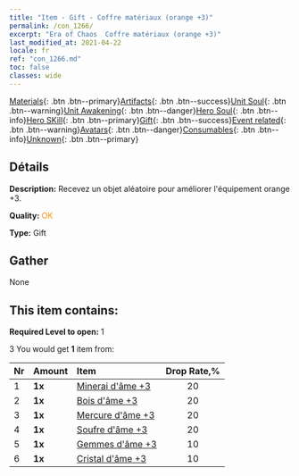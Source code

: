 ```yaml
---
title: "Item - Gift - Coffre matériaux (orange +3)"
permalink: /con_1266/
excerpt: "Era of Chaos  Coffre matériaux (orange +3)"
last_modified_at: 2021-04-22
locale: fr
ref: "con_1266.md"
toc: false
classes: wide
---
```

 [Materials](/ItemsFR/){: .btn .btn--primary}[Artifacts](/ItemsFR/Artifacts/){: .btn .btn--success}[Unit Soul](/ItemsFR/UnitSoul/){: .btn .btn--warning}[Unit Awakening](/ItemsFR/UnitAwakening/){: .btn .btn--danger}[Hero Soul](/ItemsFR/HeroSoul/){: .btn .btn--info}[Hero SKill](/ItemsFR/HeroSkill/){: .btn .btn--primary}[Gift](/ItemsFR/Gift/){: .btn .btn--success}[Event related](/ItemsFR/Events/){: .btn .btn--warning}[Avatars](/ItemsFR/Avatars/){: .btn .btn--danger}[Consumables](/ItemsFR/Consumables/){: .btn .btn--info}[Unknown](/ItemsFR/Unknown/){: .btn .btn--primary}

## Détails
 **Description:** Recevez un objet aléatoire pour améliorer l'équipement orange +3.

 **Quality:** <span style="color: #FF8C00">OK</span>

 **Type:** Gift

## Gather

  None

## This item contains:

 **Required Level to open:** 1

 3 You would get **1** item  from:

  | Nr | Amount |     Item    | Drop Rate,% |
  |:---|:-------|:------------|:---------:|
  | 1 |  **1x** | [Minerai d'âme +3](/fr/Items/mat_82/) | 20 | 
  | 2 |  **1x** | [Bois d'âme +3](/fr/Items/mat_83/) | 20 | 
  | 3 |  **1x** | [Mercure d'âme +3](/fr/Items/mat_84/) | 20 | 
  | 4 |  **1x** | [Soufre d'âme +3](/fr/Items/mat_85/) | 20 | 
  | 5 |  **1x** | [Gemmes d'âme +3](/fr/Items/mat_86/) | 10 | 
  | 6 |  **1x** | [Cristal d'âme +3](/fr/Items/mat_87/) | 10 | 
